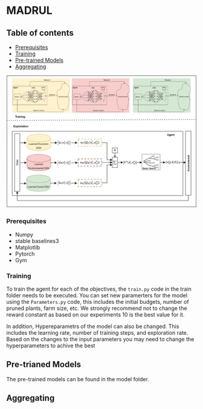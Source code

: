 # MADRUL

## Table of contents

  * [Prerequisites](#prerequisites)
  * [Training](#training)
  * [Pre-trained Models](#pre-trianed-models)
  * [Aggregating](#aggregating)


![alt text](img/1.png)

### Prerequisites

* Numpy 
* stable baselines3
* Matplotlib
* Pytorch
* Gym

### Training
To train the agent for each of the objectives, the `train.py` code in the train folder needs to be executed.
You can set new paramerters for the model using the `Parameters.py` code, this includes the initial budgets, number of pruned plants, 
farm size, etc. We strongly recommend not to change the reward constant as based on our experiments 10 is the best value for it.

In addition, Hypereparametrs of the model can also be changed. This includes the learning rate, number of training steps, and exploration rate.
Based on the changes to the input parameters you may need to change the hyperparameters to achive the best 



## Pre-trianed Models
The pre-trained models can be found in the model folder. 

## Aggregating
